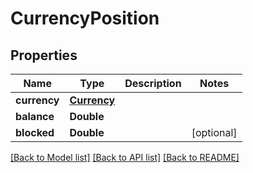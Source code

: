# CurrencyPosition

## Properties
Name | Type | Description | Notes
------------ | ------------- | ------------- | -------------
**currency** | [**Currency**](Currency.md) |  | 
**balance** | **Double** |  | 
**blocked** | **Double** |  | [optional] 

[[Back to Model list]](../README.md#documentation-for-models) [[Back to API list]](../README.md#documentation-for-api-endpoints) [[Back to README]](../README.md)


